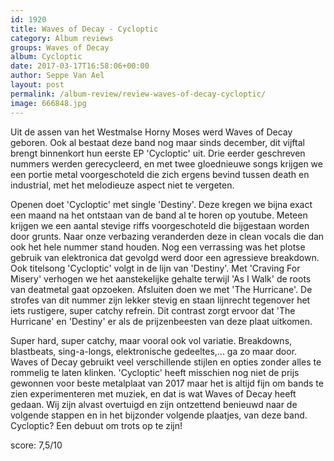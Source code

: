 ```yaml
---
id: 1920
title: Waves of Decay - Cycloptic
category: Album reviews
groups: Waves of Decay
album: Cycloptic
date: 2017-03-17T16:58:06+00:00
author: Seppe Van Ael
layout: post
permalink: /album-review/review-waves-of-decay-cycloptic/
image: 666848.jpg
---
```

Uit de assen van het Westmalse Horny Moses werd Waves of Decay geboren. Ook al bestaat deze band nog maar sinds december, dit vijftal brengt binnenkort hun eerste EP 'Cycloptic' uit. Drie eerder geschreven nummers werden gerecycleerd, en met twee gloednieuwe songs krijgen we een portie metal voorgeschoteld die zich ergens bevind tussen death en industrial, met het melodieuze aspect niet te vergeten.

Openen doet 'Cycloptic' met single 'Destiny'. Deze kregen we bijna exact een maand na het ontstaan van de band al te horen op youtube. Meteen krijgen we een aantal stevige riffs voorgeschoteld die bijgestaan worden door grunts. Naar onze verbazing veranderden deze in clean vocals die dan ook het hele nummer stand houden. Nog een verrassing was het plotse gebruik van elektronica dat gevolgd werd door een agressieve breakdown. Ook titelsong 'Cycloptic' volgt in de lijn van 'Destiny'. Met 'Craving For Misery' verhogen we het aanstekelijke gehalte terwijl 'As I Walk' de roots van deatmetal gaat opzoeken. Afsluiten doen we met 'The Hurricane'. De strofes van dit nummer zijn lekker stevig en staan lijnrecht tegenover het iets rustigere, super catchy refrein. Dit contrast zorgt ervoor dat 'The Hurricane' en 'Destiny' er als de prijzenbeesten van deze plaat uitkomen.

Super hard, super catchy, maar vooral ook vol variatie. Breakdowns, blastbeats, sing-a-longs, elektronische gedeeltes,&#8230; ga zo maar door. Waves of Decay gebruikt veel verschillende stijlen en opties zonder alles te rommelig te laten klinken. 'Cycloptic' heeft misschien nog niet de prijs gewonnen voor beste metalplaat van 2017 maar het is altijd fijn om bands te zien experimenteren met muziek, en dat is wat Waves of Decay heeft gedaan. Wij zijn alvast overtuigd en zijn ontzettend benieuwd naar de volgende stappen en in het bijzonder volgende plaatjes, van deze band. Cycloptic? Een debuut om trots op te zijn!

score: 7,5/10
